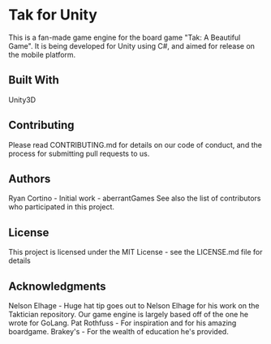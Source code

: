 # Tak for Unity

This is a fan-made game engine for the board game "Tak: A Beautiful Game". It is being developed for Unity using C#, and aimed for release on the mobile platform.


## Built With
Unity3D

## Contributing
Please read CONTRIBUTING.md for details on our code of conduct, and the process for submitting pull requests to us.

## Authors
Ryan Cortino - Initial work - aberrantGames
See also the list of contributors who participated in this project.

## License
This project is licensed under the MIT License - see the LICENSE.md file for details

## Acknowledgments
Nelson Elhage - Huge hat tip goes out to Nelson Elhage for his work on the Taktician repository. Our game engine is largely based off of the one he wrote for GoLang.
Pat Rothfuss - For inspiration and for his amazing boardgame.
Brakey's - For the wealth of education he's provided.
